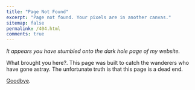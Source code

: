 ```yaml
---
title: "Page Not Found"
excerpt: "Page not found. Your pixels are in another canvas."
sitemap: false
permalink: /404.html
comments: true
---
```


<em>It appears you have stumbled onto the dark hole page of my website.</em> 

What brought you here?. This page was built to catch the wanderers who have gone astray. The unfortunate truth is that this page is a dead end.

<a href="/">Goodbye</a>.

<div>
<style>
img, #quote, #comment-cat {
  display: block;
  margin-left: auto;
  margin-right: auto;
}
#author {
  float: right;
}
</style>


<div id="comment-cat"></div>
<div id="cat"></div>
<br/>
<div id="quote"></div>
<div id="author"></div>


<script type="text/javascript">

/*
  https://docs.thecatapi.com/ 
*/
const URL = 'https://api.thecatapi.com/v1/images/search?size=full';
const getCatAndQuote = async function() {
  try {

    // CAT 
  
    let divTitle = document.getElementById("comment-cat");
    
    let divcat = document.getElementById("cat");
    console.log(`Initiating connection to ${URL}`);
    let response = await fetch(URL, {
       headers: {
       'x-api-key': "3ba18862-b370-41c7-8c42-389dd505b7a0"
       }
    });
    
    let cat = await response.json();
    // console.log(cat);   
    let img = document.createElement("img");
    let title = document.createElement("h2");
    title.innerText = "Comfort yourself with a kitten";   
    divTitle.append(title);
    img.src = cat[0].url;
    divcat.appendChild(img);   

    // QUOTE
    const quoteDiv = document.getElementById("quote");
    const authorDiv = document.getElementById("author");
    
    const quoteRes = await fetch('https://api.quotable.io/random');
    const data = await quoteRes.json();
    quoteDiv.innerHTML = `<h2>${data.content}</h2>`;
    authorDiv.innerHTML = `<h3>—${data.author}</h3>`;
    
  }
  catch(e) { 
    console.log(e);
  }
};

getCatAndQuote();

</script>

</div>

